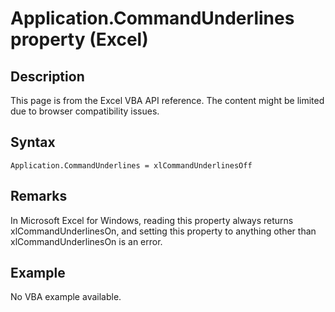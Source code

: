 # Application.CommandUnderlines property (Excel)

## Description
This page is from the Excel VBA API reference. The content might be limited due to browser compatibility issues.

## Syntax
```vba
Application.CommandUnderlines = xlCommandUnderlinesOff
```

## Remarks
In Microsoft Excel for Windows, reading this property always returns xlCommandUnderlinesOn, and setting this property to anything other than xlCommandUnderlinesOn is an error.

## Example
No VBA example available.
